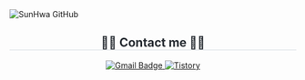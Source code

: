 <!--## Hi there 👋 -->
<div class="header">
      <img src="https://capsule-render.vercel.app/api?type=transparent&fontColor=F5C0CA&text=SunHwa%20GitHub%20&height=150&fontSize=60&descAlignY=75&descAlign=60" alt="SunHwa GitHub">
    </div>
<div align= "center">
    <h2 style="border-bottom: 1px solid #d8dee4; color: #282d33;"> 🧑‍💻 Contact me 🧑‍💻 </h2>
     <!-- Gmail 버튼 -->
  <a href="mailto:hbo1053@gmail.com">
    <img src="https://img.shields.io/badge/hbo1053@gmail.com-EA4335?style=for-the-badge&logo=gmail&logoColor=white" alt="Gmail Badge"/>
  </a>

  <!-- Tistory 버튼 -->
  <a href="https://note-ash.tistory.com" target="_blank">
    <img src="https://img.shields.io/badge/Tistory-5E5E8C?style=for-the-badge&logo=tistory&logoColor=white" alt="Tistory"/>
  </a>
</div>
   

<!--
**ansunhwa/ansunhwa** is a ✨ _special_ ✨ repository because its `README.md` (this file) appears on your GitHub profile.

Here are some ideas to get you started:

- 🔭 I’m currently working on ...
- 🌱 I’m currently learning ...
- 👯 I’m looking to collaborate on ...
- 🤔 I’m looking for help with ...
- 💬 Ask me about ...
- 📫 How to reach me: ...
- 😄 Pronouns: ...
- ⚡ Fun fact: ...
-->
